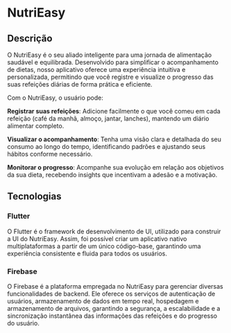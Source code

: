 # NutriEasy

## Descrição

O NutriEasy é o seu aliado inteligente para uma jornada de alimentação saudável e equilibrada. Desenvolvido para simplificar o acompanhamento de dietas, nosso aplicativo oferece uma experiência intuitiva e personalizada, permitindo que você registre e visualize o progresso das suas refeições diárias de forma prática e eficiente.

Com o NutriEasy, o usuário pode:

**Registrar suas refeições**: Adicione facilmente o que você comeu em cada refeição (café da manhã, almoço, jantar, lanches), mantendo um diário alimentar completo.

**Visualizar o acompanhamento**: Tenha uma visão clara e detalhada do seu consumo ao longo do tempo, identificando padrões e ajustando seus hábitos conforme necessário.

**Monitorar o progresso**: Acompanhe sua evolução em relação aos objetivos da sua dieta, recebendo insights que incentivam a adesão e a motivação.

## Tecnologias

### Flutter

O Flutter é o framework de desenvolvimento de UI, utilizado para construir a UI do NutriEasy. Assim, foi possível criar um aplicativo nativo multiplataformas a partir de um único código-base, garantindo uma experiência consistente e fluida para todos os usuários.

### Firebase

O Firebase é a plataforma empregada no NutriEasy para gerenciar diversas funcionalidades de backend. Ele oferece  os serviços de autenticação de usuários, armazenamento de dados em tempo real, hospedagem e armazenamento de arquivos, garantindo a segurança, a escalabilidade e a sincronização instantânea das informações das refeições e do progresso do usuário.
